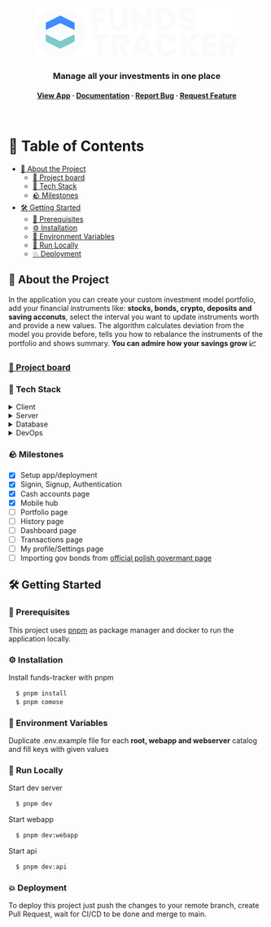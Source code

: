 <div align='center'>
    <img src="apps/webapp/src/assets/logo/logo-name-vertical.svg" alt="logo" width="400" height="auto" />

  <h3>
    Manage all your investments in one place
  </h3>

  <h4>
    <a href="https://funds-tracker.com">View App</a>
  <span> · </span>
    <a href="https://github.com/bartlomiej-kochanowicz/funds-tracker">Documentation</a>
  <span> · </span>
    <a href="https://github.com/bartlomiej-kochanowicz/funds-tracker/issues">Report Bug</a>
  <span> · </span>
    <a href="https://github.com/bartlomiej-kochanowicz/funds-tracker/issues">Request Feature</a>
  </h4>
</div>

<br />

# :notebook_with_decorative_cover: Table of Contents

- [💸 About the Project](#-about-the-project)
  - [📄 Project board](#-project-board)
  - [🧨 Tech Stack](#-tech-stack)
  - [🪨 Milestones](#-milestones)
- [🛠 Getting Started](#-getting-started)
  - [🧰 Prerequisites](#-prerequisites)
  - [⚙ Installation](#%EF%B8%8F-installation)
  - [🧷 Environment Variables](#-environment-variables)
  - [🏃 Run Locally](#-run-locally)
  - [💥 Deployment](#-deployment)

## 💸 About the Project

<p>In the application you can create your custom investment model portfolio, add your financial instruments like: <strong>stocks, bonds, crypto, deposits and saving acconuts</strong>, select the interval you want to update instruments worth and provide a new values. The algorithm calculates
deviation from the model you provide before, tells you how to rebalance the instruments of the portfolio and shows summary. <strong>You can admire how your savings grow 📈</strong></p>

### [📄 Project board](https://github.com/users/bartlomiej-kochanowicz/projects/3)

### 🧨 Tech Stack

<details>
  <summary>Client</summary>
  <ul>
    <li><a href="https://www.typescriptlang.org/">Typescript</a></li>
    <li><a href="https://vitejs.dev/">Vitejs</a></li>
    <li><a href="https://reactjs.org/">React.js</a></li>
    <li><a href="https://tailwindcss.com/">Tailwind</a></li>
    <li><a href="https://ui.shadcn.com/">shadcn/ui</a></li>
    <li><a href="https://www.i18next.com/">i18next</a></li>
    <li><a href="https://reactrouter.com/">React Router</a></li>
    <li><a href="https://www.radix-ui.com/">Radix</a></li>
  </ul>
</details>

<details>
  <summary>Server</summary>
  <ul>
    <li><a href="https://www.typescriptlang.org/">Typescript</a></li>
    <li><a href="https://nestjs.com/">Nest.js</a></li>
    <li><a href="https://www.apollographql.com/">Apollo</a></li>
    <li><a href="https://jwt.io/introduction">JWT</a></li>
    <li><a href="https://sendgrid.com/">Sendgrid</a></li>
    <li><a href="https://graphql.org/">GraphQL</a></li>
  </ul>
</details>

<details>
<summary>Database</summary>
  <ul>
    <li><a href="https://www.postgresql.org/">PostgreSQL</a></li>
    <li><a href="https://www.prisma.io/">Prisma</a></li>
    <li><a href="https://redis.io/">Redis</a></li>
  </ul>
</details>

<details>
<summary>DevOps</summary>
  <ul>
    <li><a href="https://www.docker.com/">Docker</a></li>
    <li><a href="https://www.ovhcloud.com/">OVH Cloud</a></li>
    <li><a href="https://vercel.com/">Vercel</a></li>
    <li><a href="https://turbo.build/repo">Turborepo</a></li>
    <li><a href="https://github.com/features/actions">Github Actions</a></li>
  </ul>
</details>

### 🪨 Milestones

- [x] Setup app/deployment
- [x] Signin, Signup, Authentication
- [x] Cash accounts page
- [x] Mobile hub
- [ ] Portfolio page
- [ ] History page
- [ ] Dashboard page
- [ ] Transactions page
- [ ] My profile/Settings page
- [ ] Importing gov bonds from [official polish govermant page](https://www.obligacjeskarbowe.pl/tabela-odsetkowa/)

## 🛠 Getting Started

### 🧰 Prerequisites

This project uses [pnpm](https://pnpm.io/installation) as package manager and docker to run the application locally.

### ⚙️ Installation

Install funds-tracker with pnpm

```bash
  $ pnpm install
  $ pnpm comose
```

### 🧷 Environment Variables

Duplicate .env.example file for each <strong>root, webapp and webserver</strong> catalog and fill keys with given values

### 🏃 Run Locally

Start dev server

```bash
  $ pnpm dev
```

Start webapp

```bash
  $ pnpm dev:webapp
```

Start api

```bash
  $ pnpm dev:api
```

### 💥 Deployment

To deploy this project just push the changes to your remote branch, create Pull Request, wait for CI/CD to be done and merge to main.
